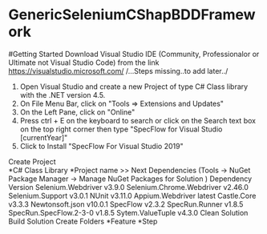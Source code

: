 # GenericSeleniumCShapBDDFramework
#Getting Started
Download Visual Studio IDE (Community, Professionalor or Ultimate not Visual Studio Code) from the link https://visualstudio.microsoft.com/
/...Steps missing..to add later../
1. Open Visual Studio and create a new Project of type C# Class library with the .NET version 4.5.
2. On File Menu Bar, click on "Tools => Extensions and Updates"
3. On the Left Pane, click on "Online"
4. Press ctrl + E on the keyboard to search or click on the Search text box on the top right corner then type "SpecFlow for Visual Studio [currentYear]"
5. Click to  Install "SpecFlow For Visual Studio 2019"

Create Project  
  *C# Class Library 
  *Project name >> Next 
Dependencies (Tools -> NuGet Package Manager -> Manage NuGet Packages for Solution ) 
Dependency                    Version 
Selenium.Webdriver            v3.9.0 
Selenium.Chrome.Webdriver     v2.46.0 
Selenium.Support              v3.0.1 
NUnit                         v3.11.0 
Appium.Webdriver              latest 
Castle.Core                   v3.3.3 
Newtonsoft.json               v10.0.1 
SpecFlow                      v2.3.2 
SpecRun.Runner                v1.8.5 
SpecRun.SpecFlow.2-3-0        v1.8.5 
Sytem.ValueTuple              v4.3.0 
Clean Solution  
Build Solution 
Create Folders 
  *Feature 
  *Step 
